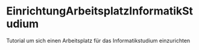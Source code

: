 # EinrichtungArbeitsplatzInformatikStudium
 Tutorial um sich einen Arbeitsplatz für das Informatikstudium einzurichten

